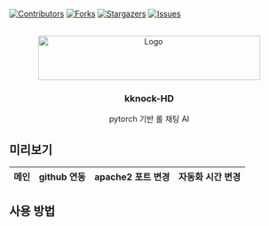  <div id="top"></div>

[![Contributors][contributors-shield]][contributors-url]
[![Forks][forks-shield]][forks-url]
[![Stargazers][stars-shield]][stars-url]
[![Issues][issues-shield]][issues-url]

<!-- PROJECT LOGO -->
<br />
<div align="center">
  <a href="https://github.com/kwon99/lolchat">
    <img src="images/readme_logo.png" alt="Logo" width="400" height="80">
  </a>

  <h3 align="center">kknock-HD</h3>

  <p align="center">
  pytorch 기반 롤 채팅 AI
  <br />
  </p>
</div>

## 미리보기

| 메인 | github 연동 | apache2 포트 변경 | 자동화 시간 변경 |
| :--: | :---------: | :---------------: | :--------------: |

## 사용 방법

<!-- MARKDOWN LINKS & IMAGES -->
<!-- https://www.markdownguide.org/basic-syntax/#reference-style-links -->

[contributors-shield]: https://img.shields.io/github/contributors/kwon99/lolchat.svg?style=for-the-badge
[contributors-url]: https://github.com/kwon99/lolchat/graphs/contributors
[forks-shield]: https://img.shields.io/github/forks/kwon99/lolchat.svg?style=for-the-badge
[forks-url]: https://github.com/kwon99/lolchat/network/members
[stars-shield]: https://img.shields.io/github/stars/kwon99/lolchat.svg?style=for-the-badge
[stars-url]: https://github.com/kwon99/lolchat/stargazers
[issues-shield]: https://img.shields.io/github/issues/kwon99/lolchat.svg?style=for-the-badge
[issues-url]: https://github.com/kwon99/lolchat/issues
[license-shield]: https://img.shields.io/github/license/kwon99/lolchat.svg?style=for-the-badge
[license-url]: https://github.com/kwon99/lolchat/blob/master/LICENSE.txt
